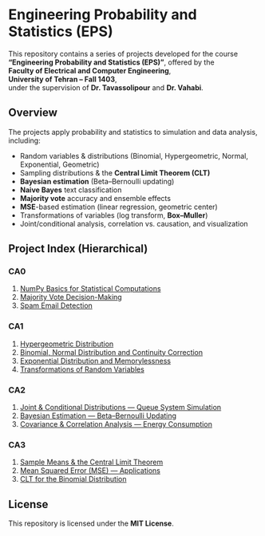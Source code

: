 ﻿
# Engineering Probability and Statistics (EPS)

This repository contains a series of projects developed for the course  
**“Engineering Probability and Statistics (EPS)”**, offered by the  
**Faculty of Electrical and Computer Engineering**,  
**University of Tehran – Fall 1403**,  
under the supervision of **Dr. Tavassolipour** and **Dr. Vahabi**.

## Overview

The projects apply probability and statistics to simulation and data analysis, including:
- Random variables & distributions (Binomial, Hypergeometric, Normal, Exponential, Geometric)
- Sampling distributions & the **Central Limit Theorem (CLT)**
- **Bayesian estimation** (Beta–Bernoulli updating)
- **Naive Bayes** text classification
- **Majority vote** accuracy and ensemble effects
- **MSE**-based estimation (linear regression, geometric center)
- Transformations of variables (log transform, **Box–Muller**)
- Joint/conditional analysis, correlation vs. causation, and visualization

## Project Index (Hierarchical)

### CA0
1. [NumPy Basics for Statistical Computations](https://github.com/ParsaBukani/Engineering-Probability-and-Statistics-EPS-/tree/main/NumPy%20Basics%20for%20Statistical%20Computations)
2. [Majority Vote Decision-Making](https://github.com/ParsaBukani/Engineering-Probability-and-Statistics-EPS-/tree/main/Majority%20Vote%20Decision-Making)
3. [Spam Email Detection](https://github.com/ParsaBukani/Engineering-Probability-and-Statistics-EPS-/tree/main/Spam%20Email%20Detection)

### CA1
1. [Hypergeometric Distribution](https://github.com/ParsaBukani/Engineering-Probability-and-Statistics-EPS-/tree/main/Hypergeometric%20Distribution)
2. [Binomial, Normal Distribution and Continuity Correction](https://github.com/ParsaBukani/Engineering-Probability-and-Statistics-EPS-/tree/main/Binomial%2C%20Normal%20Distribution%20and%20Continuity%20Correction)
3. [Exponential Distribution and Memorylessness](https://github.com/ParsaBukani/Engineering-Probability-and-Statistics-EPS-/tree/main/Exponential%20Distribution%20and%20Memorylessness)
4. [Transformations of Random Variables](https://github.com/ParsaBukani/Engineering-Probability-and-Statistics-EPS-/tree/main/Transformations%20of%20Random%20Variables)

### CA2
1. [Joint & Conditional Distributions — Queue System Simulation](https://github.com/ParsaBukani/Engineering-Probability-and-Statistics-EPS-/tree/main/Joint%20%26%20Conditional%20Distributions)
2. [Bayesian Estimation — Beta–Bernoulli Updating](https://github.com/ParsaBukani/Engineering-Probability-and-Statistics-EPS-/tree/main/Bayesian%20Estimation)
3. [Covariance & Correlation Analysis — Energy Consumption](https://github.com/ParsaBukani/Engineering-Probability-and-Statistics-EPS-/tree/main/Covariance%20%26%20Correlation%20Analysis)

### CA3
1. [Sample Means & the Central Limit Theorem](CA3/01-CLT-Sampling-Means/)
2. [Mean Squared Error (MSE) — Applications](CA3/02-MSE-Applications/)
3. [CLT for the Binomial Distribution](CA3/03-CLT-Binomial/)

## License

This repository is licensed under the **MIT License**.

